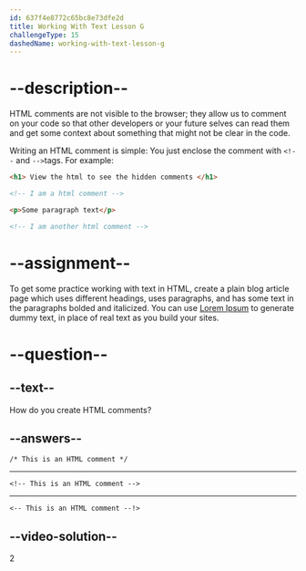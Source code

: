 ```yaml
---
id: 637f4e8772c65bc8e73dfe2d
title: Working With Text Lesson G
challengeType: 15
dashedName: working-with-text-lesson-g
---
```

# --description--

HTML comments are not visible to the browser; they allow us to comment on your code so that other developers or your future selves can read them and get some context about something that might not be clear in the code.

Writing an HTML comment is simple: You just enclose the comment with `<!--` and `-->`tags. For example:

```html
<h1> View the html to see the hidden comments </h1>

<!-- I am a html comment -->

<p>Some paragraph text</p>

<!-- I am another html comment -->
```

# --assignment--

To get some practice working with text in HTML, create a plain blog article page which uses different headings, uses paragraphs, and has some text in the paragraphs bolded and italicized. You can use [Lorem Ipsum](https://loremipsum.io) to generate dummy text, in place of real text as you build your sites.

# --question--
  
## --text--

How do you create HTML comments?

## --answers--

`/* This is an HTML comment */`

---

`<!-- This is an HTML comment -->` 

---

`<-- This is an HTML comment --!>`

## --video-solution--

2
